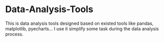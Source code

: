 # Data-Analysis-Tools
This is data analysis tools designed based on existed tools like pandas, matplotlib, pyecharts...
I use it simplify some task during the data analysis process.
